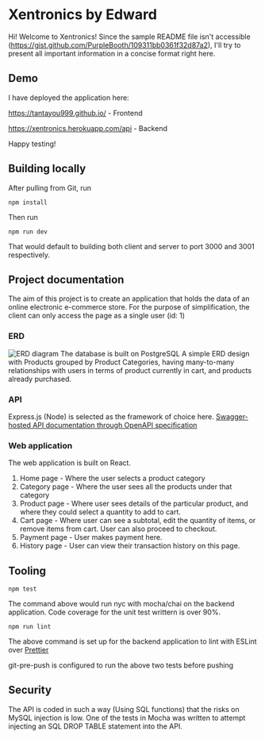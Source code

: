 # Xentronics by Edward

Hi! Welcome to Xentronics! Since the sample README file isn't accessible (https://gist.github.com/PurpleBooth/109311bb0361f32d87a2)​, I'll try to present all important information in a concise format right here.


## Demo
I have deployed the application here:

https://tantayou999.github.io/ - Frontend

https://xentronics.herokuapp.com/api - Backend

Happy testing!


## Building locally
After pulling from Git, run

    npm install
Then run

    npm run dev
That would default to building both client and server to port 3000 and 3001 respectively.

## Project documentation
The aim of this project is to create an application that holds the data of an online electronic e-commerce store. For the purpose of simplification, the client can only access the page as a single user (id: 1)


### ERD

![ERD diagram](blob:https://i.imgur.com/VkWAVZV.png)
The database is built on PostgreSQL
A simple ERD design with Products grouped by Product Categories, having many-to-many relationships with users in terms of product currently in cart, and products already purchased.

### API
Express.js (Node) is selected as the framework of choice here.
[Swagger-hosted API documentation through OpenAPI specification](https://app.swaggerhub.com/apis-docs/TE-TOTAL-SOLUTIONS/Xentronics/1.0.0#/)

### Web application

The web application is built on React.
 1. Home page - Where the user selects a product category
 2. Category page - Where the user sees all the products under that category
 3. Product page - Where user sees details of the particular product, and where they could select a quantity to add to cart.
 4. Cart page - Where user can see a subtotal, edit the quantity of items, or remove items from cart. User can also proceed to checkout.
 5. Payment page - User makes payment here.
 6. History page - User can view their transaction history on this page.

## Tooling

    npm test

The command above would run nyc with mocha/chai on the backend application. Code coverage for the unit test writtern is over 90%.

    npm run lint

The above command is set up for the backend application to lint with ESLint over [Prettier](https://prettier.io/)

git-pre-push is configured to run the above two tests before pushing

## Security
The API is coded in such a way (Using SQL functions) that the risks on MySQL injection is low. One of the tests in Mocha was written to attempt injecting an SQL DROP TABLE statement into the API.
